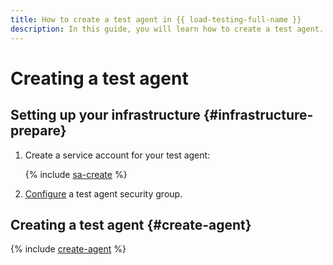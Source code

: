 ```yaml
---
title: How to create a test agent in {{ load-testing-full-name }}
description: In this guide, you will learn how to create a test agent.
---
```


# Creating a test agent

## Setting up your infrastructure {#infrastructure-prepare}

1. Create a service account for your test agent:

    {% include [sa-create](../../_includes/load-testing/sa-create.md) %}
1. [Configure](../../load-testing/operations/security-groups-agent.md) a test agent security group.

## Creating a test agent {#create-agent}

{% include [create-agent](../../_includes/load-testing/create-agent.md) %}